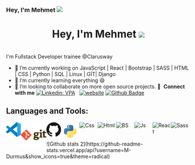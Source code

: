 ### Hey,  I'm Mehmet <a href="https://www.gautamkrishnar.com/"><img src="https://media.giphy.com/media/hvRJCLFzcasrR4ia7z/giphy.gif" width="25px"></a>

<h1 align='center'> Hey, I'm Mehmet  <a href="https://www.gautamkrishnar.com/"><img src="https://media.giphy.com/media/hvRJCLFzcasrR4ia7z/giphy.gif" width="25px"></a></h1>
<br>
I'm Fullstack Developer trainee @Clarusway

- 🔭 I’m currently working on JavaScript | React | Bootstrap | SASS | HTML | CSS | Python | SQL | Linux | GİT| Django
- 🌱 I’m currently learning everything  😄
- 👯 I’m looking to collaborate on more open source projects.
🔗 &nbsp;**Connect with me**
[![Linkedin: VPA](https://img.shields.io/badge/linkedin-%230077B5.svg?&style=for-the-badge&logo=linkedin&logoColor=white)](https://www.linkedin.com/in/mehmet-durmu%C5%9F-react-developer/)
&nbsp;
[![website](https://img.shields.io/badge/gmail-f1f2f6.svg?&style=for-the-badge&logo=gmail&logoColor=red)](mailto:mdurmus9114@gmail.com)
[![Github Badge](https://img.shields.io/badge/-Github-000?style=quare&labelColor=000&logo=Github&logoColor=white&link=link)](https://github.com/M-Durmus) 
## Languages and Tools:
<img align="left" alt="Visual Studio Code" width="40px" src="https://raw.githubusercontent.com/github/explore/80688e429a7d4ef2fca1e82350fe8e3517d3494d/topics/visual-studio-code/visual-studio-code.png" />
<img align="left" alt="Git" width="70px" src="https://raw.githubusercontent.com/github/explore/80688e429a7d4ef2fca1e82350fe8e3517d3494d/topics/git/git.png" />
<img align="left" alt="GitHub" width="40px" src="https://raw.githubusercontent.com/github/explore/78df643247d429f6cc873026c0622819ad797942/topics/github/github.png" />
<img align="left" alt="Python" width="50px" src="https://raw.githubusercontent.com/github/explore/cebd63002168a05a6a642f309227eefeccd92950/topics/python/python.png" />
<img align="left" alt="Css" width="50px" src="https://img.icons8.com/color/48/000000/css3.png"/>
<img align="left" alt="Html" width="50px" src="https://img.icons8.com/color/48/000000/html-5--v2.png"/>
<img align="left" alt="BS" width="50px" src="https://img.icons8.com/color/48/000000/bootstrap.png"/>
<img align="left" alt="Js" width="50px" src="https://img.icons8.com/fluency/48/000000/node-js.png"/>
<img align="left" alt="React" width="50px" src="https://img.icons8.com/bubbles/50/000000/react.png"/>
<img align="left" alt="Sass" width="50px"  src="https://img.icons8.com/color/48/000000/sass.png"/>
<br>
<br>
<br>
![Github stats 2](https://github-readme-stats.vercel.app/api?username=M-Durmus&show_icons=true&theme=radical)
<!-- ![snake svg](https://github.com/oguzhanduran/oguzhanduran/blob/output/github-contribution-grid-snake.svg) -->
